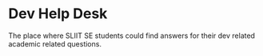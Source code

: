 # Dev Help Desk
The place where SLIIT SE students could find answers for their dev related academic related questions. 
